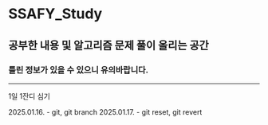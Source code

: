 # SSAFY_Study
## 공부한 내용 및 알고리즘 문제 풀이 올리는 공간
### 틀린 정보가 있을 수 있으니 유의바랍니다.
---
1일 1잔디 심기

2025.01.16. - git, git branch
2025.01.17. - git reset, git revert
